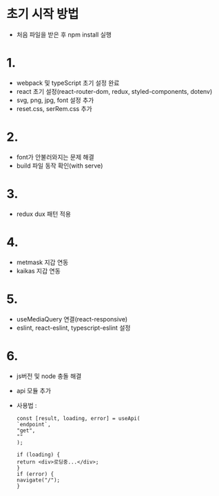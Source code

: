 # 초기 시작 방법

- 처음 파일을 받은 후 npm install 실행

# 1.

- webpack 및 typeScript 초기 설정 완료
- react 초기 설정(react-router-dom, redux, styled-components, dotenv)
- svg, png, jpg, font 설정 추가
- reset.css, serRem.css 추가

# 2.

- font가 안불러와지는 문제 해결
- build 파일 동작 확인(with serve)

# 3.

- redux dux 패턴 적용

# 4.

- metmask 지갑 연동
- kaikas 지갑 연동

# 5.

- useMediaQuery 연결(react-responsive)
- eslint, react-eslint, typescript-eslint 설정

# 6.

- js버전 및 node 충돌 해결
- api 모듈 추가
- 사용법 :

  ```
  const [result, loading, error] = useApi(
  `endpoint`,
  "get",
  ""
  );

  if (loading) {
  return <div>로딩중...</div>;
  }
  if (error) {
  navigate("/");
  }
  ```
